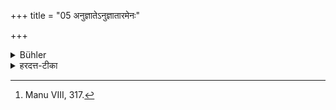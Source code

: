 +++
title = "05 अनुज्ञातेऽनुज्ञातारमेनः"

+++

<details><summary>Bühler</summary>

5. If he is forgiven (by the king), the guilt falls upon him who forgives him, [^5] 


[^5]:  Manu VIII, 317.
</details>

<details><summary>हरदत्त-टीका</summary>

## सूत्रम्
अनुज्ञातेऽनुज्ञातारमेनः स्पृशति ॥५॥  
### टिप्पनी
यदि राजा दयादिना तमनुजानीयात् गच्छेति, तदा तमनुज्ञातारं राजानमेव तदेनः स्पृशति ॥ ५॥
</details>
